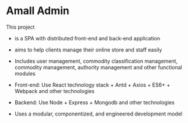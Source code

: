 # Amall Admin

This project

- is a SPA with distributed front-end and back-end application

- aims to help clients manage their online store and staff easily

- Includes user management, commodity classification management, commodity management, authority management and other functional modules
- Front-end: Use React technology stack + Antd + Axios + ES6+ + Webpack and other technologies
- Backend: Use Node + Express + Mongodb and other technologies
- Uses a modular, componentized, and engineered development model